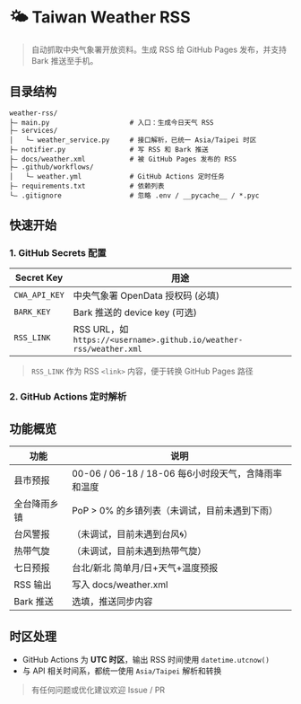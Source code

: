 # 🌤️  Taiwan Weather RSS

> 自动抓取中央气象署开放资料。生成 RSS 给 GitHub Pages 发布，并支持 Bark 推送至手机。

## 目录结构

```
weather-rss/
├— main.py                    # 入口：生成今日天气 RSS
├— services/
│   └— weather_service.py     # 接口解析，已统一 Asia/Taipei 时区
├— notifier.py                # 写 RSS 和 Bark 推送
├— docs/weather.xml           # 被 GitHub Pages 发布的 RSS
├— .github/workflows/
│   └— weather.yml            # GitHub Actions 定时任务
├— requirements.txt           # 依赖列表
└— .gitignore                 # 忽略 .env / __pycache__ / *.pyc
```

## 快速开始

### 1. GitHub Secrets 配置

| Secret Key    | 用途                                                               |
| ------------- | ---------------------------------------------------------------- |
| `CWA_API_KEY` | 中央气象署 OpenData 授权码 (必填)                                          |
| `BARK_KEY`    | Bark 推送的 device key (可选)                                         |
| `RSS_LINK`    | RSS URL，如 `https://<username>.github.io/weather-rss/weather.xml` |

> `RSS_LINK` 作为 RSS `<link>` 内容，便于转换 GitHub Pages 路径

### 2. GitHub Actions 定时解析


## 功能概览

| 功能        | 说明                                    |
| --------- | ------------------------------------- |
| 县市预报 | 00-06 / 06-18 / 18-06 每6小时段天气，含降雨率和温度 |
| 全台降雨乡镇    |  PoP > 0% 的乡镇列表（未调试，目前未遇到下雨）                      |
| 台风警报      |（未调试，目前未遇到台风🌀）                          |
| 热带气旋      |（未调试，目前未遇到热带气旋）               
| 七日预报      | 台北/新北 简单月/日+天气+温度预报                   |
| RSS 输出    | 写入 docs/weather.xml                   |
| Bark 推送   | 选填，推送同步内容                             |


## 时区处理

* GitHub Actions 为 **UTC 时区**，输出 RSS 时间使用 `datetime.utcnow()`
* 与 API 相关时间系，都统一使用 `Asia/Taipei` 解析和转换


> 有任何问题或优化建议欢迎 Issue / PR
